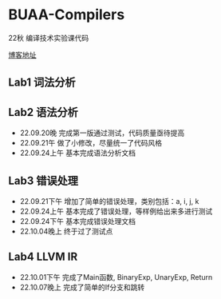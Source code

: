 # BUAA-Compilers
22秋 编译技术实验课代码

[博客地址](https://fieldry.github.io/tags/Compiler/)



## Lab1 词法分析

## Lab2 语法分析
- 22.09.20晚 完成第一版通过测试，代码质量亟待提高
- 22.09.21午 做了小修改，尽量统一了代码风格
- 22.09.24上午 基本完成语法分析文档

## Lab3 错误处理
- 22.09.21下午 增加了简单的错误处理，类别包括：a, i, j, k
- 22.09.24上午 基本完成了错误处理，等样例给出来多进行测试
- 22.09.24下午 基本完成错误处理文档
- 22.10.04晚上 终于过了测试点 

## Lab4 LLVM IR
- 22.10.01下午 完成了Main函数, BinaryExp, UnaryExp, Return
- 22.10.07晚上 完成了简单的If分支和跳转